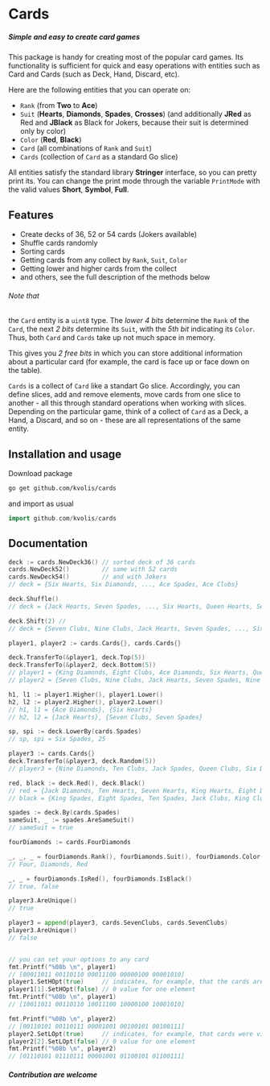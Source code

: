 # Cards
##### Simple and easy to create card games

This package is handy for creating most of the popular card games. Its functionality is sufficient for quick and easy operations with entities such as Card and Cards (such as Deck, Hand, Discard, etc).

Here are the following entities that you can operate on:
- `Rank` (from **Two** to **Ace**)
- `Suit` (**Hearts**, **Diamonds**, **Spades**, **Crosses**) (and additionally **JRed** as Red and **JBlack** as Black for Jokers, because their suit is determined only by color)
- `Color` (**Red**, **Black**)
- `Card` (all combinations of `Rank` and `Suit`)
- `Cards` (collection of `Card` as a standard Go slice)

All entities satisfy the standard library **Stringer** interface, so you can pretty print its. You can change the print mode through the variable `PrintMode` with the valid values **Short**, **Symbol**, **Full**.

## Features
- Create decks of 36, 52 or 54 cards (Jokers available)
- Shuffle cards randomly
- Sorting cards
- Getting cards from any collect by `Rank`, `Suit`, `Color`
- Getting lower and higher cards from the collect
- and others, see the full description of the methods below

###### Note that
the `Card` entity is a `uint8` type. The _lower 4 bits_ determine the `Rank` of the `Card`, the next _2 bits_ determine its `Suit`, with the _5th bit_ indicating its `Color`. Thus, both `Card` and `Cards` take up not much space in memory.

This gives you _2 free bits_ in which you can store additional information about a particular card (for example, the card is face up or face down on the table).

`Cards` is a collect of `Card` like a standart Go slice. Accordingly, you can define slices, add and remove elements, move cards from one slice to another - all this through standard operations when working with slices. Depending on the particular game, think of a collect of `Card` as a Deck, a Hand, a Discard, and so on - these are all representations of the same entity.

## Installation and usage
Download package
```sh
go get github.com/kvolis/cards
```
and import as usual
```go
import github.com/kvolis/cards
```

## Documentation
```go
deck := cards.NewDeck36() // sorted deck of 36 cards
cards.NewDeck52()         // same with 52 cards
cards.NewDeck54()         // and with Jokers
// deck = {Six Hearts, Six Diamonds, ..., Ace Spades, Ace Clubs}

deck.Shuffle()
// deck = {Jack Hearts, Seven Spades, ..., Six Hearts, Queen Hearts, Seven Clubs, Nine Clubs}

deck.Shift(2) //
// deck = {Seven Clubs, Nine Clubs, Jack Hearts, Seven Spades, ..., Six Hearts, Queen Hearts}

player1, player2 := cards.Cards{}, cards.Cards{}

deck.TransferTo(&player1, deck.Top(5))
deck.TransferTo(&player2, deck.Bottom(5))
// player1 = {King Diamonds, Eight Clubs, Ace Diamonds, Six Hearts, Queen Hearts}
// player2 = {Seven Clubs, Nine Clubs, Jack Hearts, Seven Spades, Nine Spades}

h1, l1 := player1.Higher(), player1.Lower()
h2, l2 := player2.Higher(), player2.Lower()
// h1, l1 = {Ace Diamonds}, {Six Hearts}
// h2, l2 = {Jack Hearts}, {Seven Clubs, Seven Spades}

sp, spi := deck.LowerBy(cards.Spades)
// sp, spi = Six Spades, 25

player3 := cards.Cards{}
deck.TransferTo(&player3, deck.Random(5))
// player3 = {Nine Diamonds, Ten Clubs, Jack Spades, Queen Clubs, Six Diamonds}

red, black := deck.Red(), deck.Black()
// red = {Jack Diamonds, Ten Hearts, Seven Hearts, King Hearts, Eight Diamonds, Ace Hearts, ...}
// black = {King Spades, Eight Spades, Ten Spades, Jack Clubs, King Clubs, Six Clubs, ...}

spades := deck.By(cards.Spades)
sameSuit, _ := spades.AreSameSuit()
// sameSuit = true

fourDiamonds := cards.FourDiamonds

_, _, _ = fourDiamonds.Rank(), fourDiamonds.Suit(), fourDiamonds.Color()
// Four, Diamonds, Red

_, _ = fourDiamonds.IsRed(), fourDiamonds.IsBlack()
// true, false

player3.AreUnique()
// true

player3 = append(player3, cards.SevenClubs, cards.SevenClubs)
player3.AreUnique()
// false


// you can set your options to any card
fmt.Printf("%08b \n", player1)
// [00011011 00110110 00011100 00000100 00001010]
player1.SetHOpt(true)     // indicates, for example, that the cards are face down
player1[1].SetHOpt(false) // 0 value for one element
fmt.Printf("%08b \n", player1)
// [10011011 00110110 10011100 10000100 10001010]

fmt.Printf("%08b \n", player2)
// [00110101 00110111 00001001 00100101 00100111]
player2.SetLOpt(true)     // indicates, for example, that cards were viewed by the player
player2[2].SetLOpt(false) // 0 value for one element
fmt.Printf("%08b \n", player2)
// [01110101 01110111 00001001 01100101 01100111]
```

##### _Contribution are welcome_